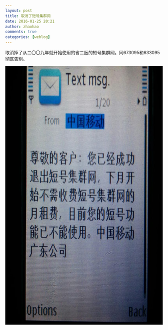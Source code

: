 ```yaml
---
layout: post
title: 取消了短号集群网
date: 2016-01-25 20:21
author: zhaohao
comments: true
categories: [weblog]
---
```

取消掉了从二〇〇九年就开始使用的省二医的短号集群网。同673095和633095彻底告别。

<a href="/Resource/DSC-2016-01-25.jpg"><img src="/Resource/DSC-2016-01-25.jpg" alt="DSC-2016-01-25" width="800" height="825" class="alignnone size-full wp-image-51186" /></a>
